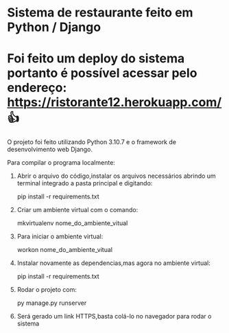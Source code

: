    # Sistema de restaurante feito em Python / Django
   # Foi feito um deploy do sistema portanto é possível acessar pelo endereço: https://ristorante12.herokuapp.com/  :+1:
O projeto foi feito utilizando Python 3.10.7 e o framework de desenvolvimento web Django.

Para compilar o programa localmente:

1) Abrir o arquivo do código,instalar os arquivos necessários abrindo um terminal integrado a pasta principal e digitando:

    pip install -r requirements.txt

2) Criar um ambiente virtual com o comando:
 
    mkvirtualenv nome_do_ambiente_vitual

3) Para iniciar o ambiente virtual:

    workon nome_do_ambiente_vitual

4) Instalar novamente as dependencias,mas agora no ambiente virtual:

    pip install -r requirements.txt

5) Rodar o projeto com:

    py manage.py runserver

6) Será gerado um link HTTPS,basta colá-lo no navegador para rodar o sistema
